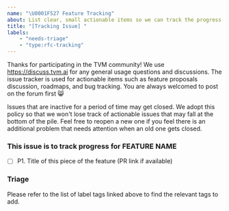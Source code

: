```yaml
---
name: "\U0001F527 Feature Tracking"
about: List clear, small actionable items so we can track the progress of the change. Find the list of label tags at TBD.
title: "[Tracking Issue] "
labels:
    - "needs-triage"
    - "type:rfc-tracking"
---
```


Thanks for participating in the TVM community! We use https://discuss.tvm.ai for any general usage questions and discussions. The issue tracker is used for actionable items such as feature proposals discussion, roadmaps, and bug tracking.  You are always welcomed to post on the forum first :smile_cat:

Issues that are inactive for a period of time may get closed. We adopt this policy so that we won't lose track of actionable issues that may fall at the bottom of the pile. Feel free to reopen a new one if you feel there is an additional problem that needs attention when an old one gets closed.

### This issue is to track progress for FEATURE NAME
- [ ] P1. Title of this piece of the feature (PR link if available)

### Triage

Please refer to the list of label tags linked above to find the relevant tags to add. 
